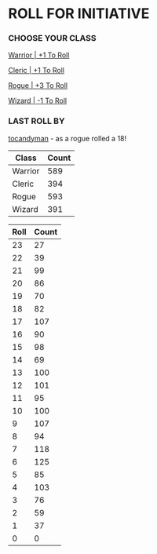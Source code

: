 # ROLL FOR INITIATIVE
### CHOOSE YOUR CLASS

[Warrior | +1 To Roll](https://github.com/benjaminsampica/benjaminsampica/issues/new?title=roll%7Cwarrior&body=Just+click+%27Submit+new+issue%27.)

[Cleric | +1 To Roll](https://github.com/benjaminsampica/benjaminsampica/issues/new?title=roll%7Ccleric&body=Just+click+%27Submit+new+issue%27.)

[Rogue | +3 To Roll](https://github.com/benjaminsampica/benjaminsampica/issues/new?title=roll%7Crogue&body=Just+click+%27Submit+new+issue%27.)

[Wizard | -1 To Roll](https://github.com/benjaminsampica/benjaminsampica/issues/new?title=roll%7Cwizard&body=Just+click+%27Submit+new+issue%27.)
### LAST ROLL BY
[tocandyman](https://www.github.com/tocandyman) - as a rogue rolled a 18!

|Class|Count|
|-|-|
|Warrior|589|
|Cleric|394|
|Rogue|593|
|Wizard|391|

|Roll|Count|
|-|-|
|23|27
|22|39
|21|99
|20|86
|19|70
|18|82
|17|107
|16|90
|15|98
|14|69
|13|100
|12|101
|11|95
|10|100
|9|107
|8|94
|7|118
|6|125
|5|85
|4|103
|3|76
|2|59
|1|37
|0|0
